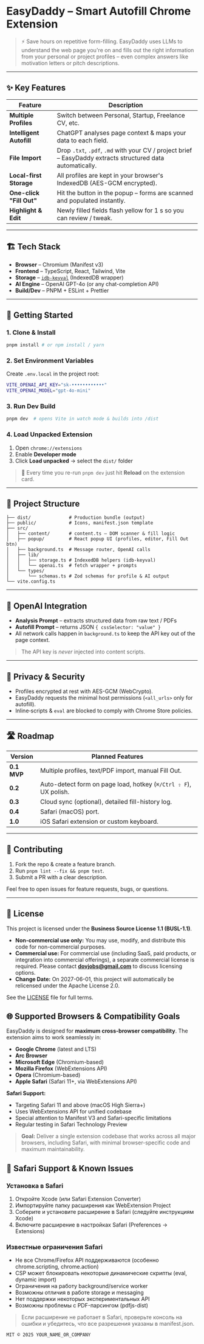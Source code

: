 # EasyDaddy – Smart Autofill Chrome Extension

> ⚡ Save hours on repetitive form-filling. EasyDaddy uses LLMs to understand the web page you're on and fills out the right information from your personal or project profiles – even complex answers like motivation letters or pitch descriptions.

---

## ✨ Key Features

| Feature | Description |
|---------|-------------|
| **Multiple Profiles** | Switch between Personal, Startup, Freelance CV, etc. |
| **Intelligent Autofill** | ChatGPT analyses page context & maps your data to each field. |
| **File Import** | Drop `.txt`, `.pdf`, `.md` with your CV / project brief – EasyDaddy extracts structured data automatically. |
| **Local-first Storage** | All profiles are kept in your browser's IndexedDB (AES-GCM encrypted). |
| **One-click "Fill Out"** | Hit the button in the popup – forms are scanned and populated instantly. |
| **Highlight & Edit** | Newly filled fields flash yellow for 1 s so you can review / tweak. |

---

## 🏗 Tech Stack

* **Browser** – Chromium (Manifest v3)
* **Frontend** – TypeScript, React, Tailwind, Vite
* **Storage** – [`idb-keyval`](https://github.com/jakearchibald/idb-keyval) (IndexedDB wrapper)
* **AI Engine** – OpenAI GPT-4o (or any chat-completion API)
* **Build/Dev** – PNPM + ESLint + Prettier

---

## 🚀 Getting Started

### 1. Clone & Install

```bash
pnpm install # or npm install / yarn
```

### 2. Set Environment Variables

Create `.env.local` in the project root:

```bash
VITE_OPENAI_API_KEY="sk-••••••••••••"
VITE_OPENAI_MODEL="gpt-4o-mini"
```

### 3. Run Dev Build

```bash
pnpm dev  # opens Vite in watch mode & builds into /dist
```

### 4. Load Unpacked Extension

1. Open `chrome://extensions`  
2. Enable **Developer mode**  
3. Click **Load unpacked** → select the `dist/` folder

> 🔁 Every time you re-run `pnpm dev` just hit **Reload** on the extension card.

---

## 📂 Project Structure

```
├── dist/              # Production bundle (output)
├── public/            # Icons, manifest.json template
├── src/
│   ├── content/       # content.ts – DOM scanner & fill logic
│   ├── popup/         # React popup UI (profiles, editor, Fill Out btn)
│   ├── background.ts  # Message router, OpenAI calls
│   ├── lib/
│   │   ├── storage.ts # IndexedDB helpers (idb-keyval)
│   │   └── openai.ts  # fetch wrapper + prompts
│   └── types/
│       └── schemas.ts # Zod schemas for profile & AI output
└── vite.config.ts
```

---

## 🔑 OpenAI Integration

* **Analysis Prompt** – extracts structured data from raw text / PDFs
* **Autofill Prompt** – returns JSON `{ cssSelector: "value" }`
* All network calls happen in `background.ts` to keep the API key out of the page context.

> The API key is _never_ injected into content scripts.

---

## 🔐 Privacy & Security

* Profiles encrypted at rest with AES-GCM (WebCrypto).
* EasyDaddy requests the minimal host permissions (`<all_urls>` only for autofill).
* Inline‐scripts & `eval` are blocked to comply with Chrome Store policies.

---

## 🛣 Roadmap

| Version | Planned Features |
|---------|------------------|
| **0.1 MVP** | Multiple profiles, text/PDF import, manual Fill Out. |
| **0.2** | Auto-detect form on page load, hotkey (`⌘/Ctrl ⇧ F`), UX polish. |
| **0.3** | Cloud sync (optional), detailed fill-history log. |
| **0.4** | Safari (macOS) port. |
| **1.0** | iOS Safari extension or custom keyboard. |

---

## 🤝 Contributing

1. Fork the repo & create a feature branch.  
2. Run `pnpm lint --fix && pnpm test`.  
3. Submit a PR with a clear description.

Feel free to open issues for feature requests, bugs, or questions.

---

## 📄 License

This project is licensed under the **Business Source License 1.1 (BUSL-1.1)**.

- **Non-commercial use only:** You may use, modify, and distribute this code for non-commercial purposes.
- **Commercial use:** For commercial use (including SaaS, paid products, or integration into commercial offerings), a separate commercial license is required. Please contact **dovjobs@gmail.com** to discuss licensing options.
- **Change Date:** On 2027-06-01, this project will automatically be relicensed under the Apache License 2.0.

See the [LICENSE](./LICENSE) file for full terms.

## 🌐 Supported Browsers & Compatibility Goals

EasyDaddy is designed for **maximum cross-browser compatibility**. The extension aims to work seamlessly in:

- **Google Chrome** (latest and LTS)
- **Arc Browser**
- **Microsoft Edge** (Chromium-based)
- **Mozilla Firefox** (WebExtensions API)
- **Opera** (Chromium-based)
- **Apple Safari** (Safari 11+, via WebExtensions API)

**Safari Support:**
- Targeting Safari 11 and above (macOS High Sierra+)
- Uses WebExtensions API for unified codebase
- Special attention to Manifest V3 and Safari-specific limitations
- Regular testing in Safari Technology Preview

> **Goal:** Deliver a single extension codebase that works across all major browsers, including Safari, with minimal browser-specific code and maximum maintainability.

## 🍏 Safari Support & Known Issues

### Установка в Safari

1. Откройте Xcode (или Safari Extension Converter)
2. Импортируйте папку расширения как WebExtension Project
3. Соберите и установите расширение в Safari (следуйте инструкциям Xcode)
4. Включите расширение в настройках Safari (Preferences → Extensions)

### Известные ограничения Safari

- Не все Chrome/Firefox API поддерживаются (особенно chrome.scripting, chrome.action)
- CSP может блокировать некоторые динамические скрипты (eval, dynamic import)
- Ограничения на работу background/service worker
- Возможны отличия в работе storage и messaging
- Нет поддержки некоторых экспериментальных API
- Возможны проблемы с PDF-парсингом (pdfjs-dist)

> Если расширение не работает в Safari, проверьте консоль на ошибки и убедитесь, что все разрешения указаны в manifest.json.

```
MIT © 2025 YOUR_NAME_OR_COMPANY
```

